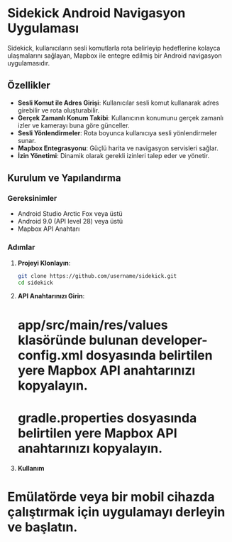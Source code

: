 # Sidekick Android Navigasyon Uygulaması

Sidekick, kullanıcıların sesli komutlarla rota belirleyip hedeflerine kolayca ulaşmalarını sağlayan, Mapbox ile entegre edilmiş bir Android navigasyon uygulamasıdır.

## Özellikler

- **Sesli Komut ile Adres Girişi**: Kullanıcılar sesli komut kullanarak adres girebilir ve rota oluşturabilir.
- **Gerçek Zamanlı Konum Takibi**: Kullanıcının konumunu gerçek zamanlı izler ve kamerayı buna göre günceller.
- **Sesli Yönlendirmeler**: Rota boyunca kullanıcıya sesli yönlendirmeler sunar.
- **Mapbox Entegrasyonu**: Güçlü harita ve navigasyon servisleri sağlar.
- **İzin Yönetimi**: Dinamik olarak gerekli izinleri talep eder ve yönetir.

## Kurulum ve Yapılandırma

### Gereksinimler

- Android Studio Arctic Fox veya üstü
- Android 9.0 (API level 28) veya üstü
- Mapbox API Anahtarı

### Adımlar

1. **Projeyi Klonlayın**:
   ```bash
   git clone https://github.com/username/sidekick.git
   cd sidekick
2. **API Anahtarınızı Girin**:
   # app/src/main/res/values klasöründe bulunan developer-config.xml dosyasında belirtilen yere Mapbox API anahtarınızı kopyalayın.
   # gradle.properties dosyasında belirtilen yere Mapbox API anahtarınızı kopyalayın.

3. **Kullanım**
# Emülatörde veya bir mobil cihazda çalıştırmak için uygulamayı derleyin ve başlatın.
